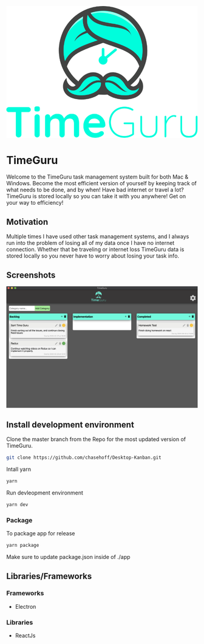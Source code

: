 ![TimeGuru Logo](app/images/Layer1.png)
# TimeGuru
Welcome to the TimeGuru task management system built for both Mac & Windows. Become the most efficient version of yourself by keeping track of what needs to be done, and by when! Have bad internet or travel a lot? TimeGuru is stored locally so you can take it with you anywhere! Get on your way to efficiency!

## Motivation
Multiple times I have used other task management systems, and I always run into the problem of losing all of my data once I have no internet connection. Whether that be traveling or internet loss TimeGuru data is stored locally so you never have to worry about losing your task info.

## Screenshots
![TimeGuru UI Drag N Drop](app/TimeGuru_App-1.png)

## Install development environment
Clone the master branch from the Repo for the most updated version of TimeGuru.
```bash
git clone https://github.com/chasehoff/Desktop-Kanban.git
```
Intall yarn
```bash
yarn
```

Run devleopment environment
```bash
yarn dev
```

### Package
To package app for release
```bash
yarn package
```
Make sure to update package.json inside of ./app

## Libraries/Frameworks
### Frameworks
* Electron

### Libraries
* ReactJs

